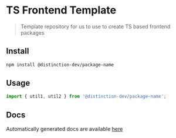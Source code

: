# TS Frontend Template

> Template repository for us to use to create TS based frontend packages

## Install

```bash
npm install @distinction-dev/package-name
```

## Usage

```ts
import { util1, util2 } from '@distinction-dev/package-name';

```

## Docs

Automatically generated docs are available [here](https://distinction-dev.github.io/package-name)
